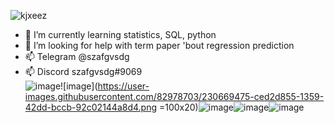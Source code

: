![kjxeez](https://user-images.githubusercontent.com/82978703/230666629-6a09f15d-b55a-4d79-976d-e3755cd42108.gif)

- 🌱 I’m currently learning statistics, SQL, python
- 🤔 I’m looking for help with term paper 'bout regression prediction
- 📫 Telegram @szafgvsdg 
- 📫 Discord szafgvsdg#9069  
![image](https://user-images.githubusercontent.com/82978703/230669363-783f16ba-208e-4f41-8f96-7c7e59681460.png)![image](https://user-images.githubusercontent.com/82978703/230669475-ced2d855-1359-42dd-bccb-92c02144a8d4.png =100x20)![image](https://user-images.githubusercontent.com/82978703/230669552-b0bcf537-ec57-4cf8-8bde-be95ade33ae5.png)![image](https://user-images.githubusercontent.com/82978703/230670714-163563e0-5ed2-4133-9e6e-5d23911f449c.png)![image](https://user-images.githubusercontent.com/82978703/230671237-3e0b2eb4-3a8f-48c0-959f-b863adb08f7d.png)





